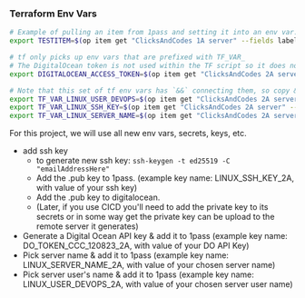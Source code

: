 
###  Terraform Env Vars


```bash
# Example of pulling an item from 1pass and setting it into an env var.
export TESTITEM=$(op item get "ClicksAndCodes 1A server" --fields label=testItem)
```

```bash
# tf only picks up env vars that are prefixed with TF_VAR_
# The DigitalOcean token is not used within the TF script so it does not need the TF_VAR_ prefix.
export DIGITALOCEAN_ACCESS_TOKEN=$(op item get "ClicksAndCodes 2A server" --fields label=DO_TOKEN_CCC_120823_2A)

# Note that this set of tf env vars has `&&` connecting them, so copy & paste them as a block.
export TF_VAR_LINUX_USER_DEVOPS=$(op item get "ClicksAndCodes 2A server" --fields label=LINUX_USER_DEVOPS_2A) &&
export TF_VAR_LINUX_SSH_KEY=$(op item get "ClicksAndCodes 2A server" --fields label=LINUX_SSH_KEY_2A) &&
export TF_VAR_LINUX_SERVER_NAME=$(op item get "ClicksAndCodes 2A server" --fields label=LINUX_SERVER_NAME_2A)

```


For this project, we will use all new env vars, secrets, keys, etc.

- add ssh key
  - to generate new ssh key: `ssh-keygen -t ed25519 -C "emailAddressHere"`
  - Add the .pub key to 1pass. (example key name: LINUX_SSH_KEY_2A, with value of your ssh key)
  - Add the .pub key to digitalocean.
  - (Later, if you use CICD you'll need to add the private key to its secrets or in some way get the private key can be upload to the remote server it generates)
- Generate a Digital Ocean API key & add it to 1pass (example key name: DO_TOKEN_CCC_120823_2A, with value of your DO API Key)
- Pick server name & add it to 1pass (example key name: LINUX_SERVER_NAME_2A, with value of your chosen server name)
- Pick server user's name & add it to 1pass (example key name: LINUX_USER_DEVOPS_2A, with value of your chosen server user name)


